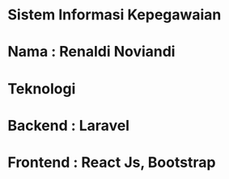 # Sistem Informasi Kepegawaian

# Nama : Renaldi Noviandi

# Teknologi
# Backend : Laravel
# Frontend : React Js, Bootstrap
